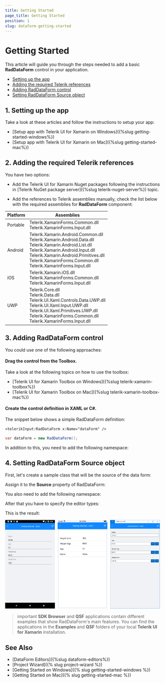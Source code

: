 ```yaml
---
title: Getting Started
page_title: Getting Started
position: 1
slug: dataform-getting-started
---
```


# Getting Started #

This article will guide you through the steps needed to add a basic **RadDataForm** control in your application.

* [Setting up the app](#1-setting-up-the-app)
* [Adding the required Telerik references](#2-adding-the-required-telerik-references)
* [Adding RadDataForm control](#3-adding-raddataform-control)
* [Setting RadDataForm Source object](#4-populating-radlistview-with-data)

## 1. Setting up the app

Take a look at these articles and follow the instructions to setup your app:

- [Setup app with Telerik UI for Xamarin on Windows]({%slug getting-started-windows%})
- [Setup app with Telerik UI for Xamarin on Mac]({%slug getting-started-mac%})

## 2. Adding the required Telerik references

You have two options:

* Add the Telerik UI for Xamarin Nuget packages following the instructions in [Telerik NuGet package server]({%slug telerik-nuget-server%}) topic.

* Add the references to Telerik assemblies manually, check the list below with the required assemblies for **RadDataForm** component:

 Platform | Assemblies |
| -------- | ---------- |
| Portable | Telerik.XamarinForms.Common.dll<br/>Telerik.XamarinForms.Input.dll |
| Android  | Telerik.Xamarin.Android.Common.dll<br/>Telerik.Xamarin.Android.Data.dll<br/> Telerik.Xamarin.Android.List.dll<br/> Telerik.Xamarin.Android.Input.dll<br/>Telerik.Xamarin.Android.Primitives.dll<br/>Telerik.XamarinForms.Common.dll<br/>Telerik.XamarinForms.Input.dll |
| iOS      | Telerik.Xamarin.iOS.dll<br/>Telerik.XamarinForms.Common.dll<br/>Telerik.XamarinForms.Input.dll |
| UWP      | Telerik.Core.dll<br/>Telerik.Data.dll<br/>Telerik.UI.Xaml.Controls.Data.UWP.dll<br/>Telerik.UI.Xaml.Input.UWP.dll<br/>Telerik.UI.Xaml.Primitives.UWP.dll<br/>Telerik.XamarinForms.Common.dll<br/>Telerik.XamarinForms.Input.dll<br/>|

## 3. Adding RadDataForm control

You could use one of the following approaches:

#### Drag the control from the Toolbox. 

Take a look at the following topics on how to use the toolbox:

* [Telerik UI for Xamarin Toolbox on Windows]({%slug telerik-xamarin-toolbox%})
* [Telerik UI for Xamarin Toolbox on Mac]({%slug telerik-xamarin-toolbox-mac%})
	
#### Create the control definition in XAML or C#.

The snippet below shows a simple RadDataForm definition:

```XAML
<telerikInput:RadDataForm x:Name="dataForm" />
```
```C#
var dataForm = new RadDataForm();
```

In addition to this, you need to add the following namespace:

<snippet id='xmlns-telerikinput' />
<snippet id='ns-telerikinput' />

## 4. Setting RadDataForm Source object

First, let's create a sample class that will be the source of the data form:

<snippet id='dataform-gettingstarted-source'/>

Assign it to the **Source** property of RadDataForm:

<snippet id='dataform-gettingstarted-setup-xaml'/>
<snippet id='dataform-gettingstarted-setup-csharp'/>

You also need to add the following namespace:

<snippet id='xmlns-telerikinput'/>
<snippet id='ns-telerikinput'/>

After that you have to specify the editor types:

<snippet id='dataform-gettingstarted-register-editors'/>

This is the result:

![](images/dataform-gettingstarted.png)

>important **SDK Browser** and **QSF** applications contain different examples that show RadDataForm's main features. You can find the applications in the **Examples** and **QSF** folders of your local **Telerik UI for Xamarin** installation.
	
## See Also

- [DataForm Editors]({%slug dataform-editors%})
- [Project Wizard]({% slug project-wizard %})
- [Getting Started on Windows]({% slug getting-started-windows %})
- [Getting Started on Mac]({% slug getting-started-mac %})